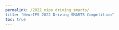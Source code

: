 ```yaml
---
permalink: /2022_nips_driving_smarts/
title: "NeurIPS 2022 Driving SMARTS Competition"
toc: true
---
```

